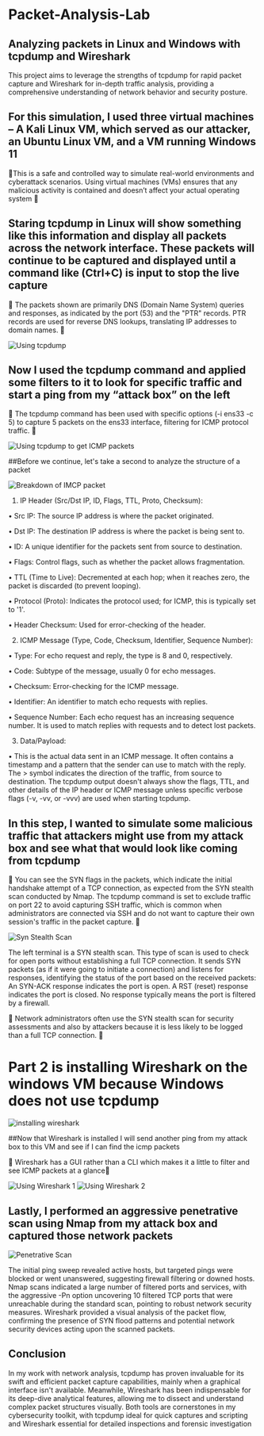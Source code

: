 # Packet-Analysis-Lab
## Analyzing packets in Linux and Windows with tcpdump and Wireshark

This project aims to leverage the strengths of tcpdump for rapid packet capture and Wireshark for in-depth traffic analysis, providing a comprehensive understanding of network behavior and security posture.



## For this simulation, I used three virtual machines – A Kali Linux VM, which served as our attacker, an Ubuntu Linux VM, and a VM running Windows 11

📝This is a safe and controlled way to simulate real-world environments and cyberattack scenarios. Using virtual machines (VMs) ensures that any malicious activity is contained and doesn’t affect your actual operating system 📝



## Staring tcpdump in Linux will show something like this information and display all packets across the network interface. These packets will continue to be captured and displayed until a command like (Ctrl+C) is input to stop the live capture

📝 The packets shown are primarily DNS (Domain Name System) queries and responses, as indicated by the port (53) and the "PTR" records. PTR records are used for reverse DNS lookups, translating IP addresses to domain names. 📝

![Using tcpdump](https://github.com/Malikj10/Packet-Analysis-Lab/blob/00131293e26d5f2134dcbd0e609c37762b4994f4/Screenshots/1%20using%20TCPDUMP.png)



## Now I used the tcpdump command and applied some filters to it to look for specific traffic and start a ping from my “attack box” on the left

📝 The tcpdump command has been used with specific options (-i ens33 -c 5) to capture 5 packets on the ens33 interface, filtering for ICMP protocol traffic. 📝

![Using tcpdump to get ICMP packets](https://github.com/Malikj10/Packet-Analysis-Lab/blob/00131293e26d5f2134dcbd0e609c37762b4994f4/Screenshots/2%20using%20TCPDUMP%20to%20get%20icmp%20packets.png)



##Before we continue, let's take a second to analyze the structure of a packet

![Breakdown of IMCP packet](https://github.com/Malikj10/Packet-Analysis-Lab/blob/00131293e26d5f2134dcbd0e609c37762b4994f4/Screenshots/2.5%20Breakdown%20of%20a%20packet.png)

1.	IP Header (Src/Dst IP, ID, Flags, TTL, Proto, Checksum):

•	Src IP: The source IP address is where the packet originated.

•	Dst IP: The destination IP address is where the packet is being sent to.

•	ID: A unique identifier for the packets sent from source to destination.

•	Flags: Control flags, such as whether the packet allows fragmentation.

•	TTL (Time to Live): Decremented at each hop; when it reaches zero, the packet is discarded (to prevent looping).

•	Protocol (Proto): Indicates the protocol used; for ICMP, this is typically set to '1'.

•	Header Checksum: Used for error-checking of the header.

2.	ICMP Message (Type, Code, Checksum, Identifier, Sequence Number):

•	Type: For echo request and reply, the type is 8 and 0, respectively.

•	Code: Subtype of the message, usually 0 for echo messages.

•	Checksum: Error-checking for the ICMP message.

•	Identifier: An identifier to match echo requests with replies.

•	Sequence Number: Each echo request has an increasing sequence number. It is used to match replies with requests and to detect lost packets.

3.	Data/Payload:

•	This is the actual data sent in an ICMP message. It often contains a timestamp and a pattern that the sender can use to match with the reply.
The > symbol indicates the direction of the traffic, from source to destination. The tcpdump output doesn't always show the flags, TTL, and other details of the IP header or ICMP message unless specific verbose flags (-v, -vv, or -vvv) are used when starting tcpdump.



## In this step, I wanted to simulate some malicious traffic that attackers might use from my attack box and see what that would look like coming from tcpdump

📝 You can see the SYN flags in the packets, which indicate the initial handshake attempt of a TCP connection, as expected from the SYN stealth scan conducted by Nmap. The tcpdump command is set to exclude 
traffic on port 22 to avoid capturing SSH traffic, which is common when administrators are connected via SSH and do not want to capture their own session's traffic in the packet capture. 📝

![Syn Stealth Scan](https://github.com/Malikj10/Packet-Analysis-Lab/blob/00131293e26d5f2134dcbd0e609c37762b4994f4/Screenshots/3.%20Syn%20stealth%20scan%20could%20be%20used%20by%20attackers.png)

The left terminal is a SYN stealth scan. This type of scan is used to check for open ports without establishing a full TCP connection. It sends SYN packets (as if it were going to initiate a connection) and listens for responses, identifying the status of the port based on the received packets:
An SYN-ACK response indicates the port is open.
A RST (reset) response indicates the port is closed.
No response typically means the port is filtered by a firewall.

📝 Network administrators often use the SYN stealth scan for security assessments and also by attackers because it is less likely to be logged than a full TCP connection. 📝



# Part 2 is installing Wireshark on the windows VM because Windows does not use tcpdump

![installing wireshark](https://github.com/Malikj10/Packet-Analysis-Lab/blob/00131293e26d5f2134dcbd0e609c37762b4994f4/Screenshots/4.%20installing%20wireshark%20on%20windows%20vm.png)



##Now that Wireshark is installed I will send another ping from my attack box to this VM and see if I can find the icmp packets

📝 Wireshark has a GUI rather than a CLI which makes it a little to filter and see ICMP packets at a glance📝

![Using Wireshark 1](https://github.com/Malikj10/Packet-Analysis-Lab/blob/00131293e26d5f2134dcbd0e609c37762b4994f4/Screenshots/5%20using%20wireshark.png)
![Using Wireshark 2](https://github.com/Malikj10/Packet-Analysis-Lab/blob/00131293e26d5f2134dcbd0e609c37762b4994f4/Screenshots/6%20using%20wireshark.png)



## Lastly, I performed an aggressive penetrative scan using Nmap from my attack box and captured those network packets

![Penetrative Scan](https://github.com/Malikj10/Packet-Analysis-Lab/blob/00131293e26d5f2134dcbd0e609c37762b4994f4/Screenshots/7.%20Penetrative%20scan.png)

The initial ping sweep revealed active hosts, but targeted pings were blocked or went unanswered, suggesting firewall filtering or downed hosts.
Nmap scans indicated a large number of filtered ports and services, with the aggressive -Pn option uncovering 10 filtered TCP ports that were unreachable during the standard scan, pointing to robust network security measures.
Wireshark provided a visual analysis of the packet flow, confirming the presence of SYN flood patterns and potential network security devices acting upon the scanned packets.



## Conclusion
In my work with network analysis, tcpdump has proven invaluable for its swift and efficient packet capture capabilities, mainly when a graphical interface isn't available. Meanwhile, Wireshark has been indispensable for its deep-dive analytical features, allowing me to dissect and understand complex packet structures visually. Both tools are cornerstones in my cybersecurity toolkit, with tcpdump ideal for quick captures and scripting and Wireshark essential for detailed inspections and forensic investigation
